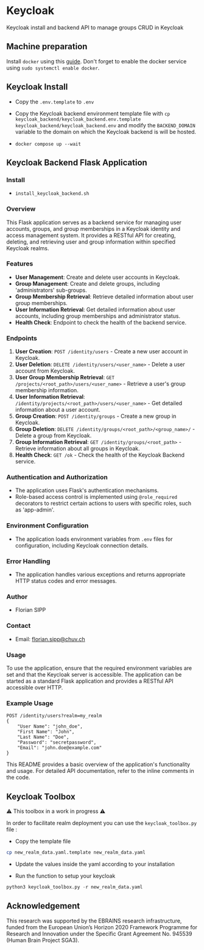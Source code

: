 # Keycloak

Keycloak install and backend API to manage groups CRUD in Keycloak

## Machine preparation

Install `docker` using this [guide](https://docs.docker.com/engine/install/ubuntu/). Don't forget to enable the docker service using `sudo systemctl enable docker`.

## Keycloak Install

- Copy the `.env.template` to `.env`
- Copy the Keycloak backend environment template file with `cp keycloak_backend/keycloak_backend.env.template keycloak_backend/keycloak_backend.env` and modify the `BACKEND_DOMAIN` variable to the domain on which the Keycloak backend is will be hosted.

- `docker compose up --wait`

## Keycloak Backend Flask Application

### Install

- `install_keycloak_backend.sh`

### Overview

This Flask application serves as a backend service for managing user accounts, groups, and group memberships in a Keycloak identity and access management system. It provides a RESTful API for creating, deleting, and retrieving user and group information within specified Keycloak realms.

### Features

- **User Management**: Create and delete user accounts in Keycloak.
- **Group Management**: Create and delete groups, including 'administrators' sub-groups.
- **Group Membership Retrieval**: Retrieve detailed information about user group memberships.
- **User Information Retrieval**: Get detailed information about user accounts, including group memberships and administrator status.
- **Health Check**: Endpoint to check the health of the backend service.

### Endpoints

1. **User Creation**: `POST /identity/users` - Create a new user account in Keycloak.
2. **User Deletion**: `DELETE /identity/users/<user_name>` - Delete a user account from Keycloak.
3. **User Group Membership Retrieval**: `GET /projects/<root_path>/users/<user_name>` - Retrieve a user's group membership information.
4. **User Information Retrieval**: `/identity/projects/<root_path>/users/<user_name>` - Get detailed information about a user account.
5. **Group Creation**: `POST /identity/groups` - Create a new group in Keycloak.
6. **Group Deletion**: `DELETE /identity/groups/<root_path>/<group_name>/` - Delete a group from Keycloak.
7. **Group Information Retrieval**: `GET /identity/groups/<root_path>` - Retrieve information about all groups in Keycloak.
8. **Health Check**: `GET /ok` - Check the health of the Keycloak Backend service.

### Authentication and Authorization

- The application uses Flask's authentication mechanisms.
- Role-based access control is implemented using `@role_required` decorators to restrict certain actions to users with specific roles, such as 'app-admin'.

### Environment Configuration

- The application loads environment variables from `.env` files for configuration, including Keycloak connection details.

### Error Handling

- The application handles various exceptions and returns appropriate HTTP status codes and error messages.

### Author

- Florian SIPP

### Contact

- Email: florian.sipp@chuv.ch

### Usage

To use the application, ensure that the required environment variables are set and that the Keycloak server is accessible. The application can be started as a standard Flask application and provides a RESTful API accessible over HTTP.

### Example Usage

```http
POST /identity/users?realm=my_realm
{
    "User Name": "john_doe",
    "First Name": "John",
    "Last Name": "Doe",
    "Password": "secretpassword",
    "Email": "john.doe@example.com"
}
```
This README provides a basic overview of the application's functionality and usage. For detailed API documentation, refer to the inline comments in the code.

## Keycloak Toolbox

:warning: This toolbox in a work in progress :warning:

In order to facilitate realm deployment you can use the `keycloak_toolbox.py` file :

- Copy the template file

```bash
cp new_realm_data.yaml.template new_realm_data.yaml
```

- Update the values inside the yaml according to your installation

- Run the function to setup your keycloak

```python
python3 keycloak_toolbox.py -r new_realm_data.yaml
```

## Acknowledgement

This research was supported by the EBRAINS research infrastructure, funded from the European Union’s Horizon 2020 Framework Programme for Research and Innovation under the Specific Grant Agreement No. 945539 (Human Brain Project SGA3).
